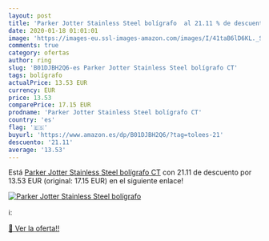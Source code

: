 ```yaml
---
layout: post
title: 'Parker Jotter Stainless Steel bolígrafo  al 21.11 % de descuento'
date: 2020-01-18 01:01:01
image: 'https://images-eu.ssl-images-amazon.com/images/I/41taB6lD6KL._SL200_.jpg'
comments: true
category: ofertas
author: ring
slug: 'B01DJBH2Q6-es Parker Jotter Stainless Steel bolígrafo CT'
tags: bolígrafo
actualPrice: 13.53 EUR
currency: EUR
price: 13.53
comparePrice: 17.15 EUR
prodname: 'Parker Jotter Stainless Steel bolígrafo CT'
country: 'es'
flag: '🇪🇸'
buyurl: 'https://www.amazon.es/dp/B01DJBH2Q6/?tag=tolees-21'
descuento: '21.11'
average: '13.53'
---
```


Está [Parker Jotter Stainless Steel bolígrafo CT](https://www.amazon.es/dp/B01DJBH2Q6/?tag=tolees-21) con 21.11 de descuento por 13.53 EUR (original: 17.15 EUR) en el siguiente enlace!

[![Parker Jotter Stainless Steel bolígrafo ](https://images-eu.ssl-images-amazon.com/images/I/41taB6lD6KL._SL200_.jpg)](https://www.amazon.es/dp/B01DJBH2Q6/?tag=tolees-21)

ℹ️:


[🛒 Ver la oferta!!](https://www.amazon.es/dp/B01DJBH2Q6/?tag=tolees-21)
